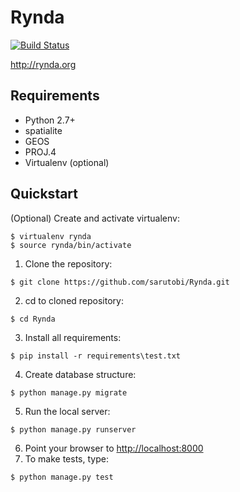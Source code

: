 Rynda
=====
[![Build Status](https://travis-ci.org/sarutobi/Rynda.svg?branch=master)](https://travis-ci.org/sarutobi/Rynda)

http://rynda.org

Requirements
------------
- Python 2.7+
- spatialite
- GEOS
- PROJ.4
- Virtualenv (optional)

Quickstart
------------

(Optional) Create and activate virtualenv:
```
$ virtualenv rynda
$ source rynda/bin/activate
```
1. Clone the repository:
```
$ git clone https://github.com/sarutobi/Rynda.git
```
2. cd to cloned repository:
```
$ cd Rynda
```
3. Install all requirements:
```
$ pip install -r requirements\test.txt
```
4. Create database structure:
```
$ python manage.py migrate
```
5. Run the local server:
```
$ python manage.py runserver
```
6. Point your browser to [http://localhost:8000](http://localhost:8000)
7. To make tests, type:
```
$ python manage.py test
```
